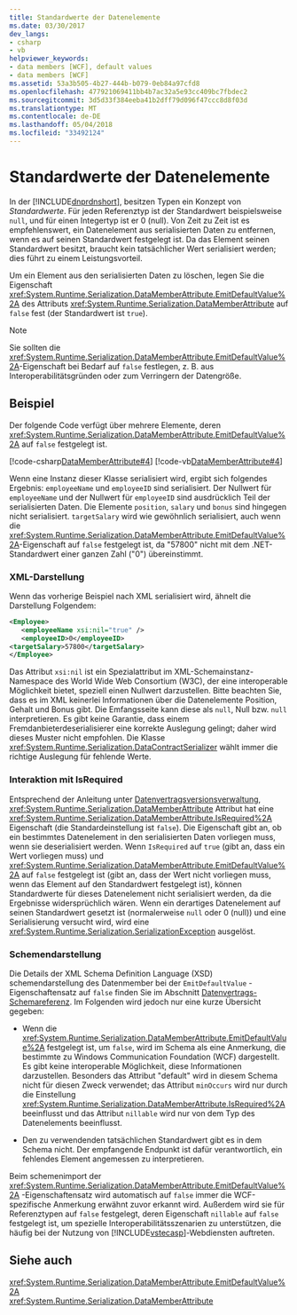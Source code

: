 ```yaml
---
title: Standardwerte der Datenelemente
ms.date: 03/30/2017
dev_langs:
- csharp
- vb
helpviewer_keywords:
- data members [WCF], default values
- data members [WCF]
ms.assetid: 53a3b505-4b27-444b-b079-0eb84a97cfd8
ms.openlocfilehash: 477921069411bb4b7ac32a5e93cc409bc7fbdec2
ms.sourcegitcommit: 3d5d33f384eeba41b2dff79d096f47ccc8d8f03d
ms.translationtype: MT
ms.contentlocale: de-DE
ms.lasthandoff: 05/04/2018
ms.locfileid: "33492124"
---
```

# <a name="data-member-default-values"></a>Standardwerte der Datenelemente
In der [!INCLUDE[dnprdnshort](../../../../includes/dnprdnshort-md.md)], besitzen Typen ein Konzept von *Standardwerte*. Für jeden Referenztyp ist der Standardwert beispielsweise  `null`, und für einen Integertyp ist er 0 (null). Von Zeit zu Zeit ist es empfehlenswert, ein Datenelement aus serialisierten Daten zu entfernen, wenn es auf seinen Standardwert festgelegt ist. Da das Element seinen Standardwert besitzt, braucht kein tatsächlicher Wert serialisiert werden; dies führt zu einem Leistungsvorteil.  
  
 Um ein Element aus den serialisierten Daten zu löschen, legen Sie die Eigenschaft <xref:System.Runtime.Serialization.DataMemberAttribute.EmitDefaultValue%2A> des Attributs <xref:System.Runtime.Serialization.DataMemberAttribute> auf `false` fest (der Standardwert ist `true`).  
  
> [!NOTE]
>  Sie sollten die <xref:System.Runtime.Serialization.DataMemberAttribute.EmitDefaultValue%2A>-Eigenschaft bei Bedarf auf `false` festlegen, z. B. aus Interoperabilitätsgründen oder zum Verringern der Datengröße.  
  
## <a name="example"></a>Beispiel  
 Der folgende Code verfügt über mehrere Elemente, deren <xref:System.Runtime.Serialization.DataMemberAttribute.EmitDefaultValue%2A> auf `false` festgelegt ist.  
  
 [!code-csharp[DataMemberAttribute#4](../../../../samples/snippets/csharp/VS_Snippets_CFX/datamemberattribute/cs/overview.cs#4)]
 [!code-vb[DataMemberAttribute#4](../../../../samples/snippets/visualbasic/VS_Snippets_CFX/datamemberattribute/vb/overview.vb#4)]  
  
 Wenn eine Instanz dieser Klasse serialisiert wird, ergibt sich folgendes Ergebnis: `employeeName` und `employeeID` sind serialisiert. Der Nullwert für `employeeName` und der Nullwert für `employeeID` sind ausdrücklich Teil der serialisierten Daten. Die Elemente `position`, `salary` und `bonus` sind hingegen nicht serialisiert. `targetSalary` wird wie gewöhnlich serialisiert, auch wenn die <xref:System.Runtime.Serialization.DataMemberAttribute.EmitDefaultValue%2A>-Eigenschaft auf `false` festgelegt ist, da "57800" nicht mit dem .NET-Standardwert einer ganzen Zahl ("0") übereinstimmt.  
  
### <a name="xml-representation"></a>XML-Darstellung  
 Wenn das vorherige Beispiel nach XML serialisiert wird, ähnelt die Darstellung Folgendem:  
  
```xml  
<Employee>  
   <employeeName xsi:nil="true" />  
   <employeeID>0</employeeID>  
<targetSalary>57800</targetSalary>  
</Employee>  
```  
  
 Das Attribut `xsi:nil` ist ein Spezialattribut im XML-Schemainstanz-Namespace des World Wide Web Consortium (W3C), der eine interoperable Möglichkeit bietet, speziell einen Nullwert darzustellen. Bitte beachten Sie, dass es im XML keinerlei Informationen über die Datenelemente Position, Gehalt und Bonus gibt. Die Emfangsseite kann diese als `null`, Null bzw. `null` interpretieren. Es gibt keine Garantie, dass einem Fremdanbieterdeserialisierer eine korrekte Auslegung gelingt; daher wird dieses Muster nicht empfohlen. Die Klasse <xref:System.Runtime.Serialization.DataContractSerializer> wählt immer die richtige Auslegung für fehlende Werte.  
  
### <a name="interaction-with-isrequired"></a>Interaktion mit IsRequired  
 Entsprechend der Anleitung unter [Datenvertragsversionsverwaltung](../../../../docs/framework/wcf/feature-details/data-contract-versioning.md), <xref:System.Runtime.Serialization.DataMemberAttribute> Attribut hat eine <xref:System.Runtime.Serialization.DataMemberAttribute.IsRequired%2A> Eigenschaft (die Standardeinstellung ist `false`). Die Eigenschaft gibt an, ob ein bestimmtes Datenelement in den serialisierten Daten vorliegen muss, wenn sie deserialisiert werden. Wenn `IsRequired` auf `true` (gibt an, dass ein Wert vorliegen muss) und <xref:System.Runtime.Serialization.DataMemberAttribute.EmitDefaultValue%2A> auf `false` festgelegt ist (gibt an, dass der Wert nicht vorliegen muss, wenn das Element auf den Standardwert festgelegt ist), können Standardwerte für dieses Datenelement nicht serialisiert werden, da die Ergebnisse widersprüchlich wären. Wenn ein derartiges Datenelement auf seinen Standardwert gesetzt ist (normalerweise `null` oder 0 (null)) und eine Serialisierung versucht wird, wird eine <xref:System.Runtime.Serialization.SerializationException> ausgelöst.  
  
### <a name="schema-representation"></a>Schemendarstellung  
 Die Details der XML Schema Definition Language (XSD) schemendarstellung des Datenmember bei der `EmitDefaultValue` -Eigenschaftensatz auf `false` finden Sie im Abschnitt [Datenvertrags-Schemareferenz](../../../../docs/framework/wcf/feature-details/data-contract-schema-reference.md). Im Folgenden wird jedoch nur eine kurze Übersicht gegeben:  
  
-   Wenn die <xref:System.Runtime.Serialization.DataMemberAttribute.EmitDefaultValue%2A> festgelegt ist, um `false`, wird im Schema als eine Anmerkung, die bestimmte zu Windows Communication Foundation (WCF) dargestellt. Es gibt keine interoperable Möglichkeit, diese Informationen darzustellen. Besonders das Attribut "default" wird in diesem Schema nicht für diesen Zweck verwendet; das Attribut `minOccurs` wird nur durch die Einstellung <xref:System.Runtime.Serialization.DataMemberAttribute.IsRequired%2A> beeinflusst und das Attribut `nillable` wird nur von dem Typ des Datenelements beeinflusst.  
  
-   Den zu verwendenden tatsächlichen Standardwert gibt es in dem Schema nicht. Der empfangende Endpunkt ist dafür verantwortlich, ein fehlendes Element angemessen zu interpretieren.  
  
 Beim schemenimport der <xref:System.Runtime.Serialization.DataMemberAttribute.EmitDefaultValue%2A> -Eigenschaftensatz wird automatisch auf `false` immer die WCF-spezifische Anmerkung erwähnt zuvor erkannt wird. Außerdem wird sie für Referenztypen auf `false` festgelegt, deren Eigenschaft `nillable` auf  `false` festgelegt ist, um spezielle Interoperabilitätsszenarien zu unterstützen, die häufig bei der Nutzung von [!INCLUDE[vstecasp](../../../../includes/vstecasp-md.md)]-Webdiensten auftreten.  
  
## <a name="see-also"></a>Siehe auch  
 <xref:System.Runtime.Serialization.DataMemberAttribute.EmitDefaultValue%2A>  
 <xref:System.Runtime.Serialization.DataMemberAttribute>
